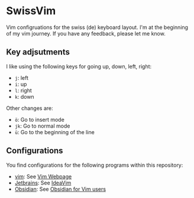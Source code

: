 # SwissVim
Vim configruations for the swiss (de) keyboard layout.
I'm at the beginning of my vim journey. If you have any feedback, please let me know.

## Key adjsutments
I like using the following keys for going up, down, left, right:

- `j`: left
- `i`: up
- `l`: right
- `k`: down

Other changes are:

- `ö`: Go to insert mode
- `jk`: Go to normal mode
- `ü`: Go to the beginning of the line

## Configurations

You find configurations for the following programs within this repository:

- [vim](de-ch/.vimrc): See [Vim Webpage](https://www.vim.org/)
- [Jetbrains](de-ch/.ideavimrc): See [IdeaVim](https://www.jetbrains.com/help/idea/using-product-as-the-vim-editor.html)
- [Obsidian](de-ch/obsidian-vimrc.vim): See [Obsidian for Vim users](https://publish.obsidian.md/hub/04+-+Guides%2C+Workflows%2C+%26+Courses/for+Vim+users)
